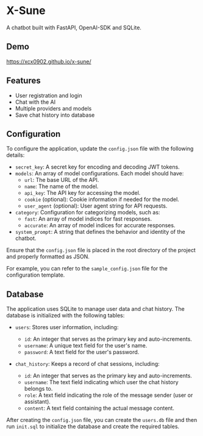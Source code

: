 # X-Sune
A chatbot built with FastAPI, OpenAI-SDK and SQLite.

## Demo

<https://xcx0902.github.io/x-sune/>

## Features
- User registration and login
- Chat with the AI
- Multiple providers and models
- Save chat history into database

## Configuration

To configure the application, update the `config.json` file with the following details:

- `secret_key`: A secret key for encoding and decoding JWT tokens.
- `models`: An array of model configurations. Each model should have:
  - `url`: The base URL of the API.
  - `name`: The name of the model.
  - `api_key`: The API key for accessing the model.
  - `cookie` (optional): Cookie information if needed for the model.
  - `user_agent` (optional): User agent string for API requests.
- `category`: Configuration for categorizing models, such as:
  - `fast`: An array of model indices for fast responses.
  - `accurate`: An array of model indices for accurate responses.
- `system_prompt`: A string that defines the behavior and identity of the chatbot.

Ensure that the `config.json` file is placed in the root directory of the project and properly formatted as JSON.

For example, you can refer to the `sample_config.json` file for the configuration template.

## Database

The application uses SQLite to manage user data and chat history. The database is initialized with the following tables:

- `users`: Stores user information, including:
  - `id`: An integer that serves as the primary key and auto-increments.
  - `username`: A unique text field for the user's name.
  - `password`: A text field for the user's password.

- `chat_history`: Keeps a record of chat sessions, including:
  - `id`: An integer that serves as the primary key and auto-increments.
  - `username`: The text field indicating which user the chat history belongs to.
  - `role`: A text field indicating the role of the message sender (user or assistant).
  - `content`: A text field containing the actual message content.

After creating the `config.json` file, you can create the `users.db` file and then run `init.sql` to initialize the database and create the required tables.
